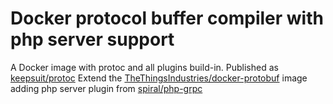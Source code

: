 # Docker protocol buffer compiler with php server support

A Docker image with protoc and all plugins build-in. Published as [keepsuit/protoc](https://hub.docker.com/repository/docker/keepsuit/protoc)
Extend the [TheThingsIndustries/docker-protobuf](https://github.com/TheThingsIndustries/docker-protobuf) image adding php server plugin from [spiral/php-grpc](https://github.com/spiral/php-grpc)
